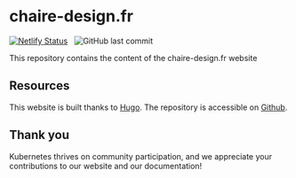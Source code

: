 # chaire-design.fr

[![Netlify Status](https://api.netlify.com/api/v1/badges/3343ad67-f01e-4f42-9981-bd25df75bebf/deploy-status)](https://app.netlify.com/sites/chairedesign/deploys) &nbsp; ![GitHub last commit](https://img.shields.io/github/last-commit/picchono/CDJPfr)


This repository contains the content of the chaire-design.fr website

## Resources

This website is built thanks to [Hugo](https://gohugo.io/). The repository is accessible on [Github](https://github.com/picchono/plevy).

## Thank you

Kubernetes thrives on community participation, and we appreciate your contributions to our website and our documentation!
